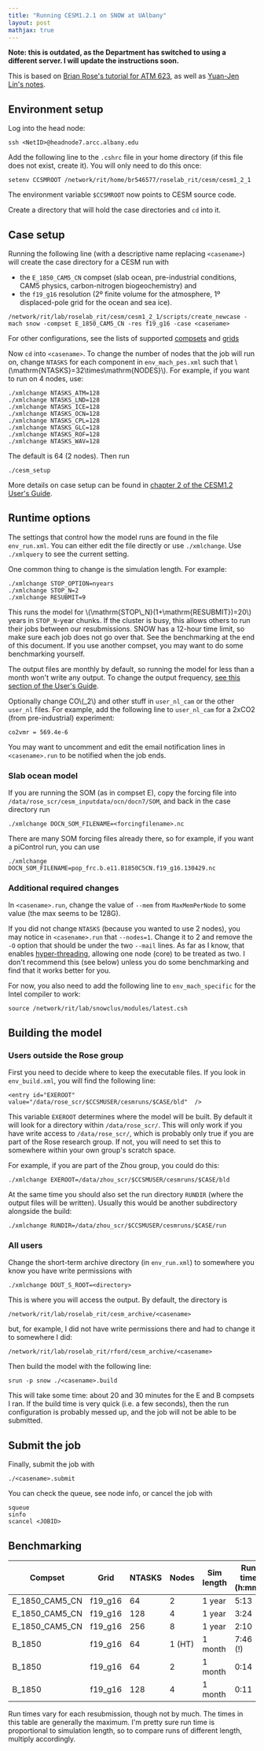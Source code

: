 ```yaml
---
title: "Running CESM1.2.1 on SNOW at UAlbany"
layout: post
mathjax: true
---
```


**Note: this is outdated, as the Department has switched to using a different server. I will update the instructions soon.** 

This is based on [Brian Rose's tutorial for ATM 623](http://www.atmos.albany.edu/facstaff/brose/classes/ATM623_Spring2017/2017/03/16/CESM-tutorial.html), as well as [Yuan-Jen Lin's notes](https://hackmd.io/@yuanjenlin/CESM_on_SNOW).

## Environment setup

Log into the head node:

```
ssh <NetID>@headnode7.arcc.albany.edu
```
  
Add the following line to the `.cshrc` file in your home directory (if this file does not exist, create it). You will only need to do this once:

```
setenv CCSMROOT /network/rit/home/br546577/roselab_rit/cesm/cesm1_2_1
```

The environment variable `$CCSMROOT` now points to CESM source code.

Create a directory that will hold the case directories and `cd` into it.

## Case setup

Running the following line (with a descriptive name replacing `<casename>`) will
create the case directory for a CESM run with
- the `E_1850_CAM5_CN` compset (slab ocean, pre-industrial conditions, CAM5 physics, carbon-nitrogen biogeochemistry) and 
- the `f19_g16` resolution (2º finite volume for the atmosphere, 1º displaced-pole grid for the ocean and sea ice).

```
/network/rit/lab/roselab_rit/cesm/cesm1_2_1/scripts/create_newcase -mach snow -compset E_1850_CAM5_CN -res f19_g16 -case <casename>
```

For other configurations, see the lists of supported [compsets](https://www.cesm.ucar.edu/models/cesm1.2/cesm/doc/modelnl/compsets.html) and 
[grids](https://www.cesm.ucar.edu/models/cesm1.2/cesm/doc/modelnl/grid.html)

Now `cd` into `<casename>`. To change the number of nodes that the job will run on, 
change `NTASKS` for each component in `env_mach_pes.xml` such that 
\\(\mathrm{NTASKS}=32\times\mathrm{NODES}\\). For example, if you want to run on 4 nodes, use:

```
./xmlchange NTASKS_ATM=128
./xmlchange NTASKS_LND=128
./xmlchange NTASKS_ICE=128
./xmlchange NTASKS_OCN=128
./xmlchange NTASKS_CPL=128
./xmlchange NTASKS_GLC=128
./xmlchange NTASKS_ROF=128
./xmlchange NTASKS_WAV=128
```

The default is 64 (2 nodes). Then run 

```
./cesm_setup
```

More details on case setup can be found in [chapter 2 of the CESM1.2 User's Guide](https://www2.cesm.ucar.edu/models/cesm1.2/cesm/doc/usersguide/c513.html).

## Runtime options

The settings that control how the model runs are found in the file `env_run.xml`.
You can either edit the file directly or use `./xmlchange`. Use `./xmlquery` to see 
the current setting.

One common thing to change is the simulation length. For example:

```
./xmlchange STOP_OPTION=nyears
./xmlchange STOP_N=2
./xmlchange RESUBMIT=9
```

This runs the model for \\(\mathrm{STOP\\_N}(1+\mathrm{RESUBMIT})=20\\) years in 
`STOP_N`-year chunks. If the cluster is busy, this allows others to run their jobs
between our resubmissions. SNOW has a 12-hour time limit, so make sure each job does not
go over that. See the benchmarking at the end of this document. 
If you use another compset, you may want to do some benchmarking yourself.

The output files are monthly by default, so running the model for less than a month won't write any output. To change the 
output frequency, [see this section of the User's Guide](https://www2.cesm.ucar.edu/models/cesm1.2/cesm/doc/usersguide/x2172.html).

Optionally change CO\\(_2\\) and other stuff in `user_nl_cam` or the other `user_nl`
files. For example, add the following line to `user_nl_cam` for a 2xCO2 
(from pre-industrial) experiment:

```
co2vmr = 569.4e-6
```

You may want to uncomment and edit the email notification lines in `<casename>.run`
to be notified when the job ends.

### Slab ocean model

If you are running the SOM (as in compset E), copy the forcing file into `/data/rose_scr/cesm_inputdata/ocn/docn7/SOM`,
and back in the case directory run

```
./xmlchange DOCN_SOM_FILENAME=<forcingfilename>.nc
```

There are many SOM forcing files already there, so for example, if you want a piControl run, you can use 

```
./xmlchange DOCN_SOM_FILENAME=pop_frc.b.e11.B1850C5CN.f19_g16.130429.nc
```

### Additional required changes

In `<casename>.run`, change the value of `--mem` from `MaxMemPerNode` to some value
(the max seems to be 128G). 

If you did not change `NTASKS` (because you wanted to use 2 nodes), 
you may notice in `<casename>.run` that `--nodes=1`. Change it to 2 and remove the
`-O` option that should be under the two `--mail` lines. As far as I know,
that enables [hyper-threading](https://en.wikipedia.org/wiki/Hyper-threading),
allowing one node (core) to be treated as two. I don't recommend this (see below)
unless you do some benchmarking and find that it works better for you.

For now, you also need to add the following line to `env_mach_specific` for the Intel
compiler to work:

```
source /network/rit/lab/snowclus/modules/latest.csh
```

## Building the model

### Users outside the Rose group

First you need to decide where to keep the executable files. 
If you look in `env_build.xml`, you will find the following line:

```
<entry id="EXEROOT"   value="/data/rose_scr/$CCSMUSER/cesmruns/$CASE/bld"  />
```

This variable `EXEROOT` determines where the model will be built. 
By default it will look for a directory within `/data/rose_scr/`. 
This will only work if you have write access to `/data/rose_scr/`, 
which is probably only true if you are part of the Rose research group. 
If not, you will need to set this to somewhere within your own group's scratch
space.

For example, if you are part of the Zhou group, you could do this:

```
./xmlchange EXEROOT=/data/zhou_scr/$CCSMUSER/cesmruns/$CASE/bld
```

At the same time you should also set the run directory `RUNDIR` (where the output
files will be written). Usually this would be another subdirectory alongside the
build:

```
./xmlchange RUNDIR=/data/zhou_scr/$CCSMUSER/cesmruns/$CASE/run
```

### All users

Change the short-term archive directory (in `env_run.xml`) to somewhere 
you know you have write permissions with

```
./xmlchange DOUT_S_ROOT=<directory>
```

This is where you will access the output. By default, the directory is

```
/network/rit/lab/roselab_rit/cesm_archive/<casename>
```

but, for example, I did not have write permissions there and had to change it to
somewhere I did:

```
/network/rit/lab/roselab_rit/rford/cesm_archive/<casename>
```

Then build the model with the following line:

```
srun -p snow ./<casename>.build
```

This will take some time: about 20 and 30 minutes for the E and B compsets I ran. 
If the build time is very quick (i.e. a few seconds), then the run 
configuration is probably messed up, and the job will not be able to be submitted. 

## Submit the job

Finally, submit the job with

```
./<casename>.submit
```

You can check the queue, see node info, or cancel the job with 

```
squeue
sinfo
scancel <JOBID>
```

## Benchmarking

| Compset        | Grid    | NTASKS | Nodes  | Sim length | Run time (h:mm) |
|----------------|---------|--------|--------|------------|-----------------|
| E_1850_CAM5_CN | f19_g16 | 64     | 2      | 1 year     | 5:13            |
| E_1850_CAM5_CN | f19_g16 | 128    | 4      | 1 year     | 3:24            |
| E_1850_CAM5_CN | f19_g16 | 256    | 8      | 1 year     | 2:10            |
| B_1850         | f19_g16 | 64     | 1 (HT) | 1 month    | 7:46 (!)        |
| B_1850         | f19_g16 | 64     | 2      | 1 month    | 0:14            |
| B_1850         | f19_g16 | 128    | 4      | 1 month    | 0:11            |

Run times vary for each resubmission, though not by much. 
The times in this table are generally the maximum.
I'm pretty sure run time is proportional to simulation length,
so to compare runs of different length, multiply accordingly.
